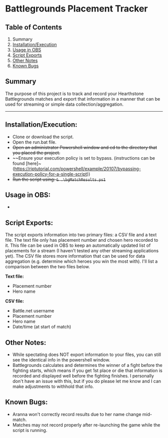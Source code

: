 # Battlegrounds Placement Tracker

## Table of Contents
1. Summary
1. [Installation/Execution](#Installation-Execution)
2. [Usage in OBS](#Usage-in-OBS)
3. [Script Exports](#Script-Exports)
4. [Other Notes](#Other-Notes)
5. [Known Bugs](#Known-Bugs)

## Summary

The purpose of this project is to track and record your Hearthstone Battlegrounds matches and export that information in a manner that can be used for streaming or simple data collection/aggregation.

------
## Installation/Execution: <a name="Installation-Execution"></a>
- Clone or download the script.
- Open the run.bat file.
- ~~Open an administrator Powershell window and cd to the directory that you placed the project.~~
- ~~Ensure your execution policy is set to bypass. (instructions can be found [here]~(https://riptutorial.com/powershell/example/20107/bypassing-execution-policy-for-a-single-script))
- ~~Run the script using: ```& .\bgMatchResults.ps1```~~

## Usage in OBS: <a name="Usage-in-OBS"></a>
- 

## Script Exports: <a name="Script-Exports"></a>
The script exports information into two primary files: a CSV file and a text file. The text file only has placement number and chosen hero recorded to it. This file can be used in OBS to keep an automatically updated list of placements for a stream (I haven't tested any other streaming applications yet). The CSV file stores more information that can be used for data aggregation (e.g. determine which heroes you win the most with). I'll list a comparison between the two files below.

**Text file:**
- Placement number
- Hero name

**CSV file:**
- Battle.net username
- Placement number
- Hero name
- Date/time (at start of match)

## Other Notes: <a name="Other-Notes"></a>
- While spectating does NOT export information to your files, you can still see the identical info in the powershell window.
- Battlegrounds calculates and determines the winner of a fight before the fighting starts, which means if you get 1st place or die that information is recorded and displayed well before the fighting finishes. I personally don't have an issue with this, but if you do please let me know and I can make adjustments to withhold that info.

## Known Bugs: <a name="Known-Bugs"></a>
- Aranna won't correctly record results due to her name change mid-match.
- Matches may not record properly after re-launching the game while the script is running.
